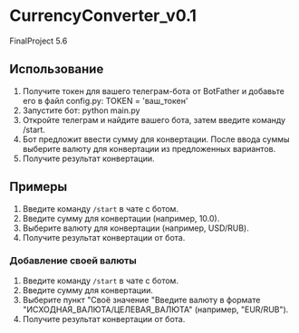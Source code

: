 # CurrencyConverter_v0.1
FinalProject 5.6


## Использование

1. Получите токен для вашего телеграм-бота от BotFather и добавьте его в файл config.py:
TOKEN = 'ваш_токен'
2. Запустите бот:
python main.py
3. Откройте телеграм и найдите вашего бота, затем введите команду /start.
4. Бот предложит ввести сумму для конвертации. После ввода суммы выберите валюту для конвертации из предложенных вариантов.
5. Получите результат конвертации.

## Примеры

1. Введите команду `/start` в чате с ботом.
2. Введите сумму для конвертации (например, 10.0).
3. Выберите валюту для конвертации (например, USD/RUB).
4. Получите результат конвертации от бота.

### Добавление своей валюты

1. Введите команду `/start` в чате с ботом.
2. Введите сумму для конвертации.
3. Выберите пункт "Своё значение "Введите валюту в формате "ИСХОДНАЯ_ВАЛЮТА/ЦЕЛЕВАЯ_ВАЛЮТА" (например, "EUR/RUB").
4. Получите результат конвертации от бота.
